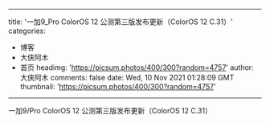 
---
title: '一加9_Pro ColorOS 12 公测第三版发布更新（ColorOS 12 C.31）'
categories: 
 - 博客
 - 大侠阿木
 - 首页
headimg: 'https://picsum.photos/400/300?random=4757'
author: 大侠阿木
comments: false
date: Wed, 10 Nov 2021 01:28:09 GMT
thumbnail: 'https://picsum.photos/400/300?random=4757'
---

<div>   
一加9/Pro ColorOS 12 公测第三版发布更新（ColorOS 12 C.31）  
</div>
            